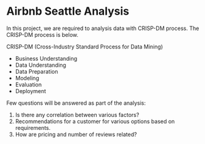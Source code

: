 # Airbnb Seattle Analysis

In this project, we are required to analysis data with CRISP-DM process. The CRISP-DM process is below.

CRISP-DM (Cross-Industry Standard Process for Data Mining)
- Business Understanding
- Data Understanding
- Data Preparation
- Modeling
- Evaluation
- Deployment


Few questions will be answered as part of the analysis:
1. Is there any correlation between various factors?
2. Recommendations for a customer for various options based on requirements.
3. How are pricing and number of reviews related?

